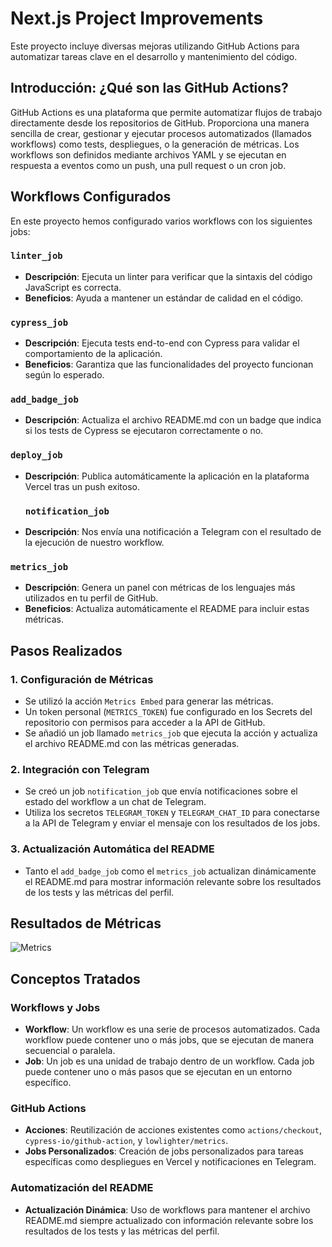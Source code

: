 # Next.js Project Improvements

Este proyecto incluye diversas mejoras utilizando GitHub Actions para automatizar tareas clave en el desarrollo y mantenimiento del código.

## Introducción: ¿Qué son las GitHub Actions?

GitHub Actions es una plataforma que permite automatizar flujos de trabajo directamente desde los repositorios de GitHub. Proporciona una manera sencilla de crear, gestionar y ejecutar procesos automatizados (llamados workflows) como tests, despliegues, o la generación de métricas. Los workflows son definidos mediante archivos YAML y se ejecutan en respuesta a eventos como un push, una pull request o un cron job.

## Workflows Configurados

En este proyecto hemos configurado varios workflows con los siguientes jobs:

### `linter_job`

- **Descripción**: Ejecuta un linter para verificar que la sintaxis del código JavaScript es correcta.
- **Beneficios**: Ayuda a mantener un estándar de calidad en el código.

### `cypress_job`

- **Descripción**: Ejecuta tests end-to-end con Cypress para validar el comportamiento de la aplicación.
- **Beneficios**: Garantiza que las funcionalidades del proyecto funcionan según lo esperado.

### `add_badge_job`

- **Descripción**: Actualiza el archivo README.md con un badge que indica si los tests de Cypress se ejecutaron correctamente o no.

### `deploy_job`

- **Descripción**: Publica automáticamente la aplicación en la plataforma Vercel tras un push exitoso.

  ### `notification_job`

- **Descripción**: Nos envía una notificación a Telegram con el resultado de la ejecución de nuestro workflow.

### `metrics_job`

- **Descripción**: Genera un panel con métricas de los lenguajes más utilizados en tu perfil de GitHub.
- **Beneficios**: Actualiza automáticamente el README para incluir estas métricas.

## Pasos Realizados

### 1. Configuración de Métricas

- Se utilizó la acción `Metrics Embed` para generar las métricas.
- Un token personal (`METRICS_TOKEN`) fue configurado en los Secrets del repositorio con permisos para acceder a la API de GitHub.
- Se añadió un job llamado `metrics_job` que ejecuta la acción y actualiza el archivo README.md con las métricas generadas.

### 2. Integración con Telegram

- Se creó un job `notification_job` que envía notificaciones sobre el estado del workflow a un chat de Telegram.
- Utiliza los secretos `TELEGRAM_TOKEN` y `TELEGRAM_CHAT_ID` para conectarse a la API de Telegram y enviar el mensaje con los resultados de los jobs.

### 3. Actualización Automática del README

- Tanto el `add_badge_job` como el `metrics_job` actualizan dinámicamente el README.md para mostrar información relevante sobre los resultados de los tests y las métricas del perfil.

## Resultados de Métricas

![Metrics](https://metrics.lecoq.io/username)

## Conceptos Tratados

### Workflows y Jobs

- **Workflow**: Un workflow es una serie de procesos automatizados. Cada workflow puede contener uno o más jobs, que se ejecutan de manera secuencial o paralela.
- **Job**: Un job es una unidad de trabajo dentro de un workflow. Cada job puede contener uno o más pasos que se ejecutan en un entorno específico.

### GitHub Actions

- **Acciones**: Reutilización de acciones existentes como `actions/checkout`, `cypress-io/github-action`, y `lowlighter/metrics`.
- **Jobs Personalizados**: Creación de jobs personalizados para tareas específicas como despliegues en Vercel y notificaciones en Telegram.

### Automatización del README

- **Actualización Dinámica**: Uso de workflows para mantener el archivo README.md siempre actualizado con información relevante sobre los resultados de los tests y las métricas del perfil.
